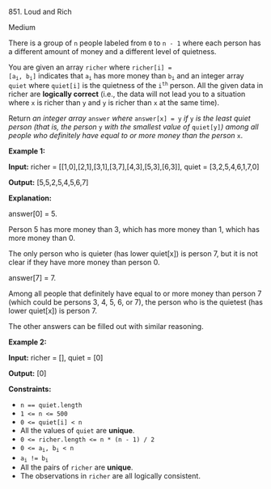 851\. Loud and Rich

Medium

There is a group of `n` people labeled from `0` to `n - 1` where each person has a different amount of money and a different level of quietness.

You are given an array `richer` where <code>richer[i] = [a<sub>i</sub>, b<sub>i</sub>]</code> indicates that <code>a<sub>i</sub></code> has more money than <code>b<sub>i</sub></code> and an integer array `quiet` where `quiet[i]` is the quietness of the <code>i<sup>th</sup></code> person. All the given data in richer are **logically correct** (i.e., the data will not lead you to a situation where `x` is richer than `y` and `y` is richer than `x` at the same time).

Return _an integer array_ `answer` _where_ `answer[x] = y` _if_ `y` _is the least quiet person (that is, the person_ `y` _with the smallest value of_ `quiet[y]`_) among all people who definitely have equal to or more money than the person_ `x`.

**Example 1:**

**Input:** richer = [[1,0],[2,1],[3,1],[3,7],[4,3],[5,3],[6,3]], quiet = [3,2,5,4,6,1,7,0]

**Output:** [5,5,2,5,4,5,6,7]

**Explanation:** 

answer[0] = 5. 

Person 5 has more money than 3, which has more money than 1, which has more money than 0. 

The only person who is quieter (has lower quiet[x]) is person 7, but it is not clear if they have more money than person 0. 

answer[7] = 7. 

Among all people that definitely have equal to or more money than person 7 (which could be persons 3, 4, 5, 6, or 7), the person who is the quietest (has lower quiet[x]) is person 7. 

The other answers can be filled out with similar reasoning.

**Example 2:**

**Input:** richer = [], quiet = [0]

**Output:** [0]

**Constraints:**

*   `n == quiet.length`
*   `1 <= n <= 500`
*   `0 <= quiet[i] < n`
*   All the values of `quiet` are **unique**.
*   `0 <= richer.length <= n * (n - 1) / 2`
*   <code>0 <= a<sub>i</sub>, b<sub>i</sub> < n</code>
*   <code>a<sub>i</sub> != b<sub>i</sub></code>
*   All the pairs of `richer` are **unique**.
*   The observations in `richer` are all logically consistent.